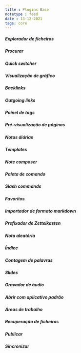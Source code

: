 ```yaml
---
title : Plugins Base
notetype : feed
date : 13-12-2021
tags: core
---
```


##### Explorador de ficheiros

##### Procurar

##### Quick switcher

##### Visualização de gráfico

##### Backlinks

##### Outgoing links

##### Painel de tags

##### Pré-visualização de páginas

##### Notas diárias

##### Templates

##### Note composer

##### Paleta de comando

##### Slash commands

##### Favoritos

##### Importador de formato markdown

##### Prefixador de Zettelkasten

##### Nota aleatória

##### Índice

##### Contagem de palavras

##### Slides

##### Gravador de áudio

##### Abrir com aplicativo padrão

##### Áreas de trabalho

##### Recuperação de ficheiros

##### Publicar

##### Sincronizar